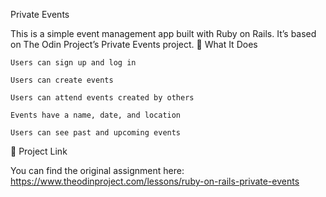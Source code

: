 Private Events

This is a simple event management app built with Ruby on Rails. It’s based on The Odin Project’s Private Events project.
📝 What It Does

    Users can sign up and log in

    Users can create events

    Users can attend events created by others

    Events have a name, date, and location

    Users can see past and upcoming events

🔗 Project Link

You can find the original assignment here:
https://www.theodinproject.com/lessons/ruby-on-rails-private-events
